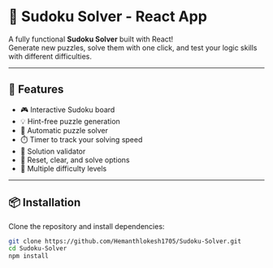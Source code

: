 # 🧩 Sudoku Solver - React App

A fully functional **Sudoku Solver** built with React!  
Generate new puzzles, solve them with one click, and test your logic skills with different difficulties.


---

## 🚀 Features

- 🎮 Interactive Sudoku board
- 💡 Hint-free puzzle generation
- 🧠 Automatic puzzle solver
- ⏱️ Timer to track your solving speed
- 🧪 Solution validator
- 🔄 Reset, clear, and solve options
- 🎯 Multiple difficulty levels

---

## 📦 Installation

Clone the repository and install dependencies:

```bash
git clone https://github.com/Hemanthlokesh1705/Sudoku-Solver.git
cd Sudoku-Solver
npm install
